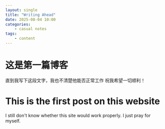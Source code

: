 ```yaml
---
layout: single
title: "Writing Ahead"
date: 2025-08-04 10:00
categories: 
    - casual notes
tags:
    - content
---
```


# 这是第一篇博客
直到我写下这段文字，我也不清楚他能否正常工作
祝我希望一切顺利！

# This is the first post on this website
I still don't know whether this site would work properly. I just pray for myself.